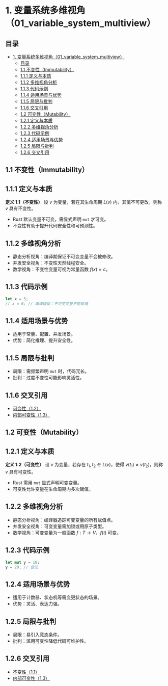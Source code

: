 # 1. 变量系统多维视角（01_variable_system_multiview）

## 目录

- [1. 变量系统多维视角（01\_variable\_system\_multiview）](#1-变量系统多维视角01_variable_system_multiview)
  - [目录](#目录)
  - [1.1 不变性（Immutability）](#11-不变性immutability)
  - [1.1.1 定义与本质](#111-定义与本质)
  - [1.1.2 多维视角分析](#112-多维视角分析)
  - [1.1.3 代码示例](#113-代码示例)
  - [1.1.4 适用场景与优势](#114-适用场景与优势)
  - [1.1.5 局限与批判](#115-局限与批判)
  - [1.1.6 交叉引用](#116-交叉引用)
  - [1.2 可变性（Mutability）](#12-可变性mutability)
  - [1.2.1 定义与本质](#121-定义与本质)
  - [1.2.2 多维视角分析](#122-多维视角分析)
  - [1.2.3 代码示例](#123-代码示例)
  - [1.2.4 适用场景与优势](#124-适用场景与优势)
  - [1.2.5 局限与批判](#125-局限与批判)
  - [1.2.6 交叉引用](#126-交叉引用)

## 1.1 不变性（Immutability）

## 1.1.1 定义与本质

**定义 1.1（不变性）** 设 $v$ 为变量，若在其生命周期 $L(v)$ 内，其值不可更改，则称 $v$ 具有不变性。

- Rust 默认变量不可变，需显式声明 `mut` 才可变。
- 不变性有助于提升代码安全性和可预测性。

## 1.1.2 多维视角分析

- 静态分析视角：编译期保证不可变变量不会被修改。
- 并发安全视角：不变性天然线程安全。
- 数学视角：不变性变量可视为常量函数 $f(x) = c$。

## 1.1.3 代码示例

```rust
let x = 5;
// x = 6; // 编译错误：不可变变量不能赋值
```

## 1.1.4 适用场景与优势

- 适用于常量、配置、并发场景。
- 优势：简化推理、提升安全性。

## 1.1.5 局限与批判

- 局限：需频繁声明 `mut` 时，代码冗长。
- 批判：过度不变性可能影响灵活性。

## 1.1.6 交叉引用

- [可变性（1.2）](#12-可变性mutability)
- [内部可变性（1.3）](#13-内部可变性interior-mutability)

## 1.2 可变性（Mutability）

## 1.2.1 定义与本质

**定义 1.2（可变性）** 设 $v$ 为变量，若存在 $t_1, t_2 \in L(v)$，使得 $v(t_1) \neq v(t_2)$，则称 $v$ 具有可变性。

- Rust 需用 `mut` 显式声明可变变量。
- 可变性允许变量在生命周期内多次赋值。

## 1.2.2 多维视角分析

- 静态分析视角：编译器追踪可变变量的所有赋值点。
- 并发安全视角：可变变量需加锁或用原子类型。
- 数学视角：可变变量为一般函数 $f: T \to V$，$f(t)$ 可变。

## 1.2.3 代码示例

```rust
let mut y = 10;
y = 20; // 合法
```

## 1.2.4 适用场景与优势

- 适用于计数器、状态机等需变更状态的场景。
- 优势：灵活、表达力强。

## 1.2.5 局限与批判

- 局限：易引入竞态条件。
- 批判：滥用可变性降低代码可维护性。

## 1.2.6 交叉引用

- [不变性（1.1）](#11-不变性immutability)
- [内部可变性（1.3）](#13-内部可变性interior-mutability)
